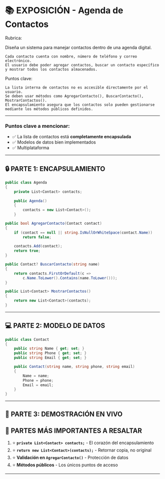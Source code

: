 # 📚 EXPOSICIÓN - Agenda de Contactos

Rubrica:

Diseña un sistema para manejar contactos dentro de una agenda digital.

    Cada contacto cuenta con nombre, número de teléfono y correo electrónico.
    El usuario debe poder agregar contactos, buscar un contacto específico y mostrar todos los contactos almacenados.

Puntos clave:

    La lista interna de contactos no es accesible directamente por el usuario.
    Se deben usar métodos como AgregarContacto(), BuscarContacto(), MostrarContactos().
    El encapsulamiento asegura que los contactos solo pueden gestionarse mediante los métodos públicos definidos.


---
### Puntos clave a mencionar:
- ✅ La lista de contactos está **completamente encapsulada**
- ✅ Modelos de datos bien implementados
- ✅ Multiplataforma

---

## 🔒 **PARTE 1: ENCAPSULAMIENTO**


```csharp
public class Agenda
{
    private List<Contact> contacts;
    
    public Agenda()
    {
        contacts = new List<Contact>();
    }
```

```csharp
public bool AgregarContacto(Contact contact)
{
    if (contact == null || string.IsNullOrWhiteSpace(contact.Name))
        return false;
        
    contacts.Add(contact);
    return true;
}

public Contact? BuscarContacto(string name)
{
    return contacts.FirstOrDefault(c => 
        c.Name.ToLower().Contains(name.ToLower()));
}

public List<Contact> MostrarContactos()
{
    return new List<Contact>(contacts);
}
```

---

## 💻 **PARTE 2: MODELO DE DATOS**

```csharp
public class Contact
{
    public string Name { get; set; }
    public string Phone { get; set; }
    public string Email { get; set; }

    public Contact(string name, string phone, string email)
    {
        Name = name;
        Phone = phone;
        Email = email;
    }
}
```

---

## 🚀 **PARTE 3: DEMOSTRACIÓN EN VIVO**

## 🚨 **PARTES MÁS IMPORTANTES A RESALTAR**

1. ⭐ **`private List<Contact> contacts;`** - El corazón del encapsulamiento
2. ⭐ **`return new List<Contact>(contacts);`** - Retornar copia, no original
3. ⭐ **Validación en `AgregarContacto()`** - Protección de datos
4. ⭐ **Métodos públicos** - Los únicos puntos de acceso

---
